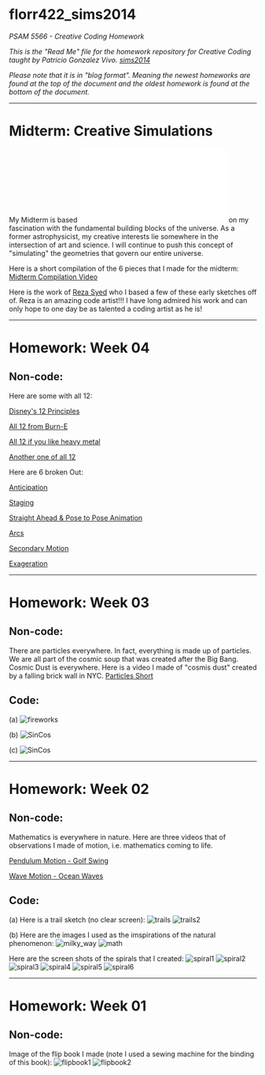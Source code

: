 florr422_sims2014
=================

_PSAM 5566 - Creative Coding Homework_

_This is the "Read Me" file for the homework repository for Creative Coding taught by Patricio Gonzalez Vivo. [sims2014](https://github.com/patriciogonzalezvivo/sims2014/)_

_Please note that it is in "blog format". Meaning the newest homeworks are found at the top of the document and the oldest homework is found at the bottom of the document._
_____________________________________________

# Midterm: Creative Simulations

My Midterm is based ![midterm](images/CreativeCodeMidterm.pdf) on my fascination with the fundamental building blocks of the universe. As a former astrophysicist, my creative interests lie somewhere in the intersection of art and science. I will continue to push this concept of "simulating" the geometries that govern our entire universe.

Here is a short compilation of the 6 pieces that I made for the midterm:
[Midterm Compilation Video](https://vimeo.com/108428005)

Here is the work of [Reza Syed](http://www.syedrezaali.com/#/a-drifting-up/) who I based a few of these early sketches off of. Reza is an amazing code artist!!! I have long admired his work and can only hope to one day be as talented a coding artist as he is!

_____________________________________________

# Homework: Week 04

## Non-code:


Here are some with all 12:

[Disney's 12 Principles](https://www.youtube.com/watch?v=bHfDEsNLg34)

[All 12 from Burn-E](https://www.youtube.com/watch?v=lLqmf9EVpAw)

[All 12 if you like heavy metal](https://www.youtube.com/watch?v=OKiD0nQVMic)

[Another one of all 12](https://www.youtube.com/watch?v=xqGL1ZLk3n8)

Here are 6 broken Out:

[Anticipation](https://www.youtube.com/watch?v=OydSRRE1rx8&index=6&list=PLEJNsWg7FyAHDT-0Ik9dOuI3dn-guJTY1)

[Staging](https://www.youtube.com/watch?v=V0vKbxY61Es)

[Straight Ahead & Pose to Pose Animation](https://www.youtube.com/watch?v=sZHdfHJtNWc)

[Arcs](https://www.youtube.com/watch?v=YDwufYmVVo8&list=UU5AYxiUvVWB0ORzZDVz6Biw)

[Secondary Motion](https://www.youtube.com/watch?v=MsdoPlL1t38&list=UU5AYxiUvVWB0ORzZDVz6Biw)

[Exageration](https://www.youtube.com/watch?v=3NU-MOpWtm4&list=UU5AYxiUvVWB0ORzZDVz6Biw)


_____________________________________________


# Homework: Week 03

## Non-code:
There are particles everywhere. In fact, everything is made up of particles. We are all part of the cosmic soup that was created after the Big Bang. Cosmic Dust is everywhere. Here is a video I made of "cosmis dust" created by a falling brick wall in NYC.  [Particles Short](https://vimeo.com/106728861)


## Code:
(a)
![fireworks](images/fireworks.png)

(b)
![SinCos](images/SinCos.png)

(c)
![SinCos](images/img.png)


_____________________________________________


# Homework: Week 02

## Non-code:

Mathematics is everywhere in nature. Here are three videos that of observations I made of motion, i.e. mathematics coming to life.

[Pendulum Motion - Golf Swing](https://vimeo.com/106741996)

[Wave Motion - Ocean Waves](https://vimeo.com/106741997)
	

## Code:


(a)
Here is a trail sketch (no clear screen):
![trails](images/trails.png)
![trails2](images/trails2.png)


(b)
Here are the images I used as the imspirations of the natural phenomenon:
![milky_way](images/milky_way.jpg)
![math](images/math.jpg)

Here are the screen shots of the spirals that I created:
![spiral1](images/spiral1.png)
![spiral2](images/spiral2.png)
![spiral3](images/spiral3.png)
![spiral4](images/spiral4.png)
![spiral5](images/spiral5.png)
![spiral6](images/spiral6.png)


_____________________________________________
# Homework: Week 01

## Non-code:

Image of the flip book I made (note I used a sewing machine for the binding of this book):
![flipbook1](images/flipbook.jpg)
![flipbook2](images/flipbook2.jpg)


